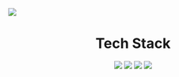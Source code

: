 <img align="center" src="https://capsule-render.vercel.app/api?type=cylinder&color=auto&section=header&reversal=false&text=CASTLE_DRAGON%20CHOI">
<h1 align="center">Tech Stack</h1>
<div align="center">
  <img src="https://img.shields.io/badge/Java-007396?style=flat&logo=Java&logoColor=white" />
  <img src="https://img.shields.io/badge/HTML5-E34F26?style=flat&logo=HTML5&logoColor=white" />
  <img src="https://img.shields.io/badge/CSS3-1572B6?style=flat&logo=CSS3&logoColor=white" />
  <img src="https://img.shields.io/badge/mysql-4479A1?style=flat&logo=MYSQL&logoColor=white" />
</div>
